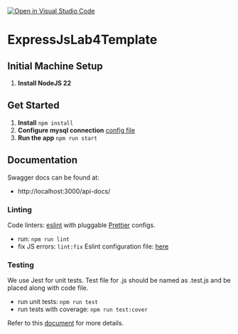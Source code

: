 [![Open in Visual Studio Code](https://classroom.github.com/assets/open-in-vscode-2e0aaae1b6195c2367325f4f02e2d04e9abb55f0b24a779b69b11b9e10269abc.svg)](https://classroom.github.com/online_ide?assignment_repo_id=19171476&assignment_repo_type=AssignmentRepo)
# ExpressJsLab4Template

## Initial Machine Setup

1. **Install NodeJS 22**

## Get Started

1. **Install** `npm install`
2. **Configure mysql connection** [config file](https://github.com/ol-kyrychenko/ExpressJsLab4Template/blob/main/config/db.config.js)
2. **Run the app** `npm run start`

## Documentation
Swagger docs can be found at:
- http://localhost:3000/api-docs/

### Linting

Code linters: [eslint](https://eslint.org/) with pluggable [Prettier](https://github.com/jlongster/prettier) configs.

- run: `npm run lint`
- fix JS errors: `lint:fix`
  Eslint configuration file: [here](.eslintrc.json)

### Testing

We use Jest for unit tests. Test file for .js should be named as .test.js and be placed along with code file.

- run unit tests: `npm run test`
- run tests with coverage: `npm run test:cover`

Refer to this [document](https://jestjs.io/docs/en/api) for more details.
